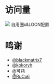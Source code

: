 # 访问量
![](http://profile-counter.glitch.me/sunshine970918-RemoveAds//count.svg)
自用圈x&LOON配置

# 鸣谢
- [@blackmatrix7](https://github.com/blackmatrix7/ios_rule_script/tree/master)
- [@kokoryh](https://github.com/kokoryh/Script)
- [@可莉](https://gitlab.com/lodepuly/vpn_tool/-/tree/master)
- [@RuCu6](https://github.com/RuCu6/QuanX)
